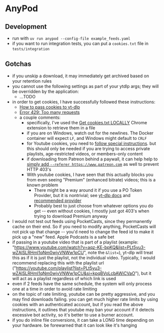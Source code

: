 # AnyPod

## Development

- run with `uv run anypod --config-file example_feeds.yaml`
- if you want to run integration tests, you can put a `cookies.txt` file in `tests/integration`

## Gotchas

- if you unskip a download, it may immediately get archived based on your retention rules
- you cannot use the following settings as part of your ytdlp args; they will be overridden by the application:
  - ...TODO
- in order to get cookies, I have successfully followed these instructions:
  - [How to pass cookies to yt-dlp](https://github.com/yt-dlp/yt-dlp/wiki/FAQ#how-do-i-pass-cookies-to-yt-dlp)
  - [Error 429: Too many requests](https://github.com/yt-dlp/yt-dlp/wiki/FAQ#http-error-429-too-many-requests-or-402-payment-required)
  - a couple comments:
    - specifically, I've used the [Get cookies.txt LOCALLY](https://chromewebstore.google.com/detail/get-cookiestxt-locally/cclelndahbckbenkjhflpdbgdldlbecc) Chrome extension to retrieve them in a file
    - if you are on Windows, watch out for the newlines. The Docker container will expect `LF`, and Windows might default to `CRLF`
    - for Youtube cookies, you need to [follow special instructions](https://github.com/yt-dlp/yt-dlp/wiki/Extractors#exporting-youtube-cookies). but this should only be needed if you are trying to access private playlists, age-restricted videos, or members-only content
    - if downloading from Patreon behind a paywall, it can help help to [simply add `--referer https://www.patreon.com`](https://github.com/yt-dlp/yt-dlp/issues/13263#issuecomment-2903954393) as well to prevent HTTP 403's
    - With youtube cookies, I have seen that this actually blocks you from even seeing "Premium" (enhanced bitrate) videos; this is a known problem
      - There might be a way around it if you use a PO Token Provider, but it is nontrivial; see [yt-dlp docs](https://github.com/yt-dlp/yt-dlp/wiki/PO-Token-Guide) and [recommended provider](https://github.com/Brainicism/bgutil-ytdlp-pot-provider)
      - Probably best to just choose from whatever options you do get -- even without cookies, I mostly just got 403's when trying to download Premium anyway
- I would not test out feeds using PocketCasts, since they permanently cache on their end. So if you need to modify anything, PocketCasts will not pick up that change -- you'd need to change the feed id to make it pick up a "new" feed. Apple Podcasts is a safe bet
- if passing in a youtube video that is part of a playlist (example: "https://www.youtube.com/watch?v=aqz-KE-bpKQ&list=PLt5yu3-wZAlSLRHmI1qNm0wjyVNWw1pCU", note the `&list=`), yt-dlp will treat this as if it is just the playlist, not the individual video. Typically, I would recommend replacing this with the playlist url ("https://youtube.com/playlist?list=PLt5yu3-wZAlSLRHmI1qNm0wjyVNWw1pCU&si=kpqBVoLcbAWiCVaO"), but it will act as a playlist regardless of which link is used
- even if 2 feeds have the same schedule, the system will only process one at a time in order to avoid rate limiting
- on the topic of rate limiting, youtube can be pretty aggressive, and you may find downloads failing. you can get much higher rate limits by using cookies with an authenticated account, but if you read the above instructions, it outlines that youtube may ban your account if it detects excessive bot activity, so it's better to use a burner account.
- if you do inline file conversions, it can take a LONG time depending on your hardware. be forewarned that it can look like it's hanging